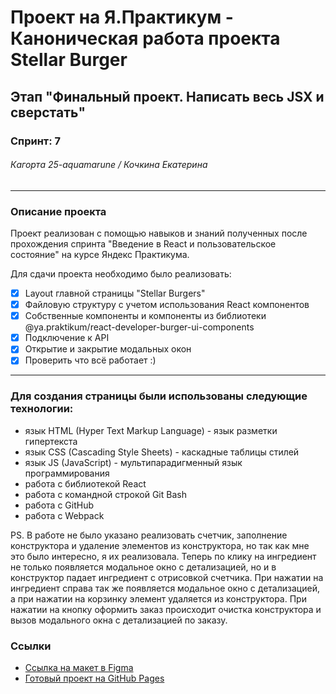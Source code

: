 # Проект на Я.Практикум - Каноническая работа проекта Stellar Burger 
## Этап "Финальный проект. Написать весь JSX и сверстать"
### Спринт: 7
###### Кагортa 25-aquamarune / Кочкина Екатерина
___________________________
### Описание проекта

Проект реализован с помощью навыков и знаний полученных
после прохождения спринта "Введение в React и пользовательское состояние" на курсе Яндекс Практикума.

Для сдачи проекта необходимо было реализовать:
- [x] Layout главной страницы "Stellar Burgers"
- [x] Файловую структуру с учетом использования React компонентов
- [x] Собственные компоненты и компоненты из библиотеки  @ya.praktikum/react-developer-burger-ui-components
- [x] Подключение к API
- [x] Открытие и закрытие модальных окон
- [x] Проверить что всё работает :)
___________________________
### Для создания страницы были использованы следующие технологии:

- язык HTML (Hyper Text Markup Language) - язык разметки гипертекста
- язык CSS (Cascading Style Sheets) - каскадные таблицы стилей
- язык JS (JavaScript) -  мультипарадигменный язык программирования
- работа с библиотекой React
- работа с командной строкой Git Bash
- работа с GitHub
- работа с Webpack


PS. В работе не было указано реализовать счетчик, заполнение конструктора и удаление элементов из конструктора, 
но так как мне это было интересно, я их реализовала. Теперь по клику на ингредиент не только 
появляется модальное окно с детализацией, но и в конструктор падает ингредиент с отрисовкой счетчика. При нажатии 
на ингредиент справа так же появляется модальное окно с детализацией, а при нажатии на корзинку элемент удаляется из 
конструктора. При нажатии на кнопку оформить заказ происходит очистка конструктора и вызов модального окна с детализацией
по заказу.


### Ссылки
* [Ссылка на макет в Figma](https://www.figma.com/file/kRVLKwYG3d1HGLvh7JFWRT/JavaScript.-Sprint-6?type=design&node-id=1124-73&t=mwjUNwCmJpAqwjpj-0)
* [Готовый проект на GitHub Pages](https://gudrum1983.github.io/mesto-project/index.html)
